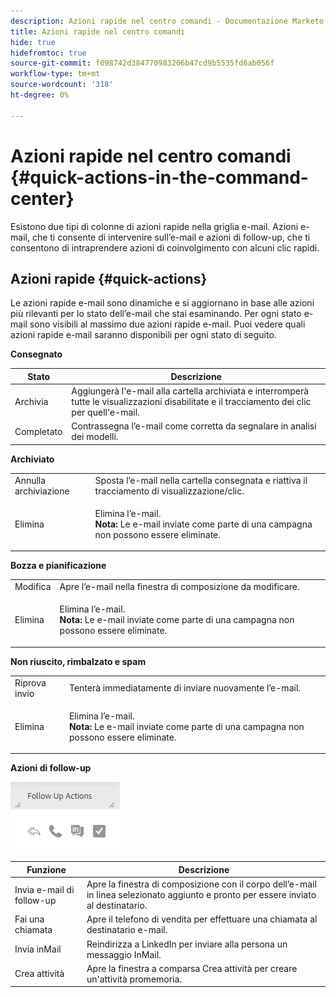 ```yaml
---
description: Azioni rapide nel centro comandi - Documentazione Marketo - Documentazione del prodotto
title: Azioni rapide nel centro comandi
hide: true
hidefromtoc: true
source-git-commit: f098742d384770983206b47cd9b5535fd6ab056f
workflow-type: tm+mt
source-wordcount: '318'
ht-degree: 0%

---
```


# Azioni rapide nel centro comandi {#quick-actions-in-the-command-center}

Esistono due tipi di colonne di azioni rapide nella griglia e-mail. Azioni e-mail, che ti consente di intervenire sull’e-mail e azioni di follow-up, che ti consentono di intraprendere azioni di coinvolgimento con alcuni clic rapidi.

## Azioni rapide {#quick-actions}

Le azioni rapide e-mail sono dinamiche e si aggiornano in base alle azioni più rilevanti per lo stato dell’e-mail che stai esaminando. Per ogni stato e-mail sono visibili al massimo due azioni rapide e-mail. Puoi vedere quali azioni rapide e-mail saranno disponibili per ogni stato di seguito.

**Consegnato**

| Stato | Descrizione |
|---|---|
| Archivia | Aggiungerà l&#39;e-mail alla cartella archiviata e interromperà tutte le visualizzazioni disabilitate e il tracciamento dei clic per quell&#39;e-mail. |
| Completato | Contrassegna l’e-mail come corretta da segnalare in analisi dei modelli. |

**Archiviato**

<table> 
 <colgroup> 
  <col> 
  <col> 
 </colgroup> 
 <tbody> 
  <tr> 
   <td>Annulla archiviazione</td> 
   <td>Sposta l’e-mail nella cartella consegnata e riattiva il tracciamento di visualizzazione/clic.</td> 
  </tr> 
  <tr> 
   <td>Elimina</td> 
   <td><p>Elimina l’e-mail.<br><strong>Nota:</strong> Le e-mail inviate come parte di una campagna non possono essere eliminate.</p></td> 
  </tr> 
 </tbody> 
</table>

**Bozza e pianificazione**

<table> 
 <colgroup> 
  <col> 
  <col> 
 </colgroup> 
 <tbody> 
  <tr> 
   <td>Modifica</td> 
   <td>Apre l’e-mail nella finestra di composizione da modificare.</td> 
  </tr> 
  <tr> 
   <td>Elimina</td> 
   <td><p>Elimina l’e-mail.<br><strong>Nota:</strong> Le e-mail inviate come parte di una campagna non possono essere eliminate.</p></td> 
  </tr> 
 </tbody> 
</table>

**Non riuscito, rimbalzato e spam**

<table> 
 <colgroup> 
  <col> 
  <col> 
 </colgroup> 
 <tbody> 
  <tr> 
   <td>Riprova invio</td> 
   <td>Tenterà immediatamente di inviare nuovamente l’e-mail.</td> 
  </tr> 
  <tr> 
   <td>Elimina</td> 
   <td><p>Elimina l’e-mail.<br><strong>Nota:</strong> Le e-mail inviate come parte di una campagna non possono essere eliminate.</p></td> 
  </tr> 
 </tbody> 
</table>

**Azioni di follow-up**

![](assets/quick-actions-in-the-command-center-1.png)

| Funzione | Descrizione |
|---|---|
| Invia e-mail di follow-up | Apre la finestra di composizione con il corpo dell’e-mail in linea selezionato aggiunto e pronto per essere inviato al destinatario. |
| Fai una chiamata | Apre il telefono di vendita per effettuare una chiamata al destinatario e-mail. |
| Invia inMail | Reindirizza a LinkedIn per inviare alla persona un messaggio InMail. |
| Crea attività | Apre la finestra a comparsa Crea attività per creare un&#39;attività promemoria. |
